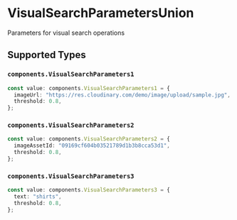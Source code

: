 # VisualSearchParametersUnion

Parameters for visual search operations


## Supported Types

### `components.VisualSearchParameters1`

```typescript
const value: components.VisualSearchParameters1 = {
  imageUrl: "https://res.cloudinary.com/demo/image/upload/sample.jpg",
  threshold: 0.8,
};
```

### `components.VisualSearchParameters2`

```typescript
const value: components.VisualSearchParameters2 = {
  imageAssetId: "09169cf604b03521789d1b3b8cca53d1",
  threshold: 0.8,
};
```

### `components.VisualSearchParameters3`

```typescript
const value: components.VisualSearchParameters3 = {
  text: "shirts",
  threshold: 0.8,
};
```

